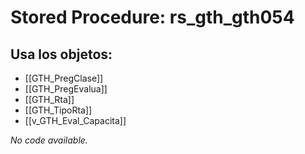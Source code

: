 # Stored Procedure: rs_gth_gth054

## Usa los objetos:
- [[GTH_PregClase]]
- [[GTH_PregEvalua]]
- [[GTH_Rta]]
- [[GTH_TipoRta]]
- [[v_GTH_Eval_Capacita]]

*No code available.*
